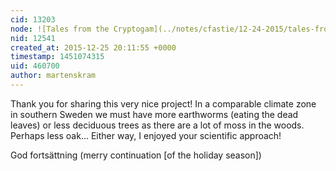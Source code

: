 ```yaml
---
cid: 13203
node: ![Tales from the Cryptogam](../notes/cfastie/12-24-2015/tales-from-the-cryptogam)
nid: 12541
created_at: 2015-12-25 20:11:55 +0000
timestamp: 1451074315
uid: 460700
author: martenskram
---
```


Thank you for sharing this very nice project! In a comparable climate zone in southern Sweden we must have more earthworms (eating the dead leaves) or less deciduous trees as there are a lot of moss in the woods. Perhaps less oak... Either way, I enjoyed your scientific approach!

God fortsättning (merry continuation [of the holiday season])